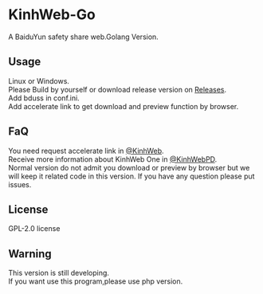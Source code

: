 # KinhWeb-Go
A BaiduYun safety share web.Golang Version.

## Usage  
Linux or Windows.  
Please Build by yourself or download release version on [Releases](https://github.com/mogumc/KinhWeb-1.0/releases).  
Add bduss in conf.ini.  
Add accelerate link to get download and preview function by browser.  

## FaQ
You need request accelerate link in [@KinhWeb](https://t.me/kinhweb).  
Receive more information about KinhWeb One in [@KinhWebPD](https://t.me/kinhwebpd).  
Normal version do not admit you download or preview by browser but we will keep it related code in this version.
If you have any question please put issues.

## License
GPL-2.0 license

## Warning
This version is still developing.  
If you want use this program,please use php version.  
